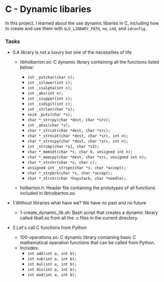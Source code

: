 # C - Dynamic libaries
In this project, I learned about the use dynamic libaries in C, including how to create and use them with `$LD_LIBRARY_PATH`, `nm`, `idd`, and `idconfig`.

### Tasks

- 0.A library is not a luxury but one of the necessities of life

	* libholberton.so: C dynamic library containing all the functions listed below:
		- `int _putchar(char c);`
		- `int _islower(int c);`
		- `int _isalpha(int c);`
		- `int _abs(int n);`
		- `int _isupper(int c);`
		- `int _isdigit(int c);`
		- `int _strlen(char *s);`
		- `void _puts(char *s);`
		- `char *_strcpy(char *dest, char *src);`
		- `int _atoi(char *s);`
		- `char *_strcat(char *dest, char *src);`
		- `char *_strncat(char *dest, char *src, int n);`
		- `char *_strncpy(char *dest, char *src, int n);`
		- `int _strcmp(char *s1, char *s2);`
		- `char *_memset(char *s, char b, unsigned int n);`
		- `char *_memcpy(char *dest, char *src, unsigned int n);`
		- `char *_strchr(char *s, char c);`
		- `unsigned int _strspn(char *s, char *accept);`
		- `char *_strpbrk(char *s, char *accept);`
		- `char *_strstr(char *haystack, char *needle);`

	* holberton.h: Header file containing the prototypes of all functions included in libholberton.so.

- 1.Without libraries what have we? We have no past and no future

	* 1-create_dynamic_lib.sh: Bash script that creates a dynamic library called liball.so from all the .c files in the current directory.

- 2.Let's call C functions from Python

	* 100-operations.so: C dynamic library containing basic C mathematical operation functions that can be called from Python.
	* Includes:
		- `int add(int a, int b);`
		- `int sub(int a, int b);`
		- `int mul(int a, int b);`
		- `int div(int a, int b);`
		- `int mod(int a, int b);`
